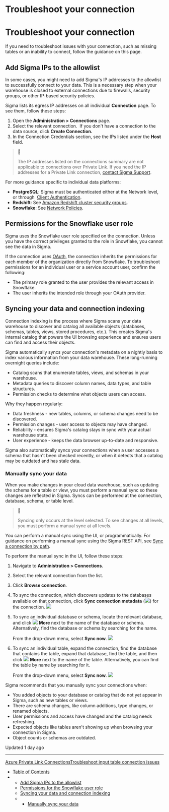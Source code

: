 # Troubleshoot your connection

# Troubleshoot your connection

If you need to troubleshoot issues with your connection, such as missing tables or an inability to connect, follow the guidance on this page.

## Add Sigma IPs to the allowlist

In some cases, you might need to add Sigma's IP addresses to the allowlist to successfully connect to your data. This is a necessary step when your warehouse is closed to external connections due to firewalls, security groups, or other IP-based security policies.

Sigma lists its egress IP addresses on all individual **Connection** page. To see them, follow these steps:

1. Open the **Administration > Connections** page.
2. Select the relevant connection. 
   If you don't have a connection to the data source, click **Create Connection.**
3. In the Connection Credentials section, see the IPs listed under the **Host** field.

> 📘
>
> The IP addresses listed on the connections summary are not applicable to connections over Private Link. If you need the IP addresses for a Private Link connection, [contact Sigma Support](/docs/submit-a-support-request).

For more guidance specific to individual data platforms:

* **PostgreSQL**: Sigma must be authenticated either at the Network level, or through 
  [Client Authentication](https://www.postgresql.org/docs/8.2/auth-pg-hba-conf.html).
* **Redshift**: See [Amazon Redshift cluster security groups](https://docs.aws.amazon.com/redshift/latest/mgmt/working-with-security-groups.html).
* **Snowflake**: See [Network Policies](https://docs.snowflake.com/en/user-guide/network-policies).

## Permissions for the Snowflake user role

Sigma uses the Snowflake user role specified on the connection. Unless you have the correct privileges granted to the role in Snowflake, you cannot see the data in Sigma.

If the connection uses [OAuth](/docs/configure-oauth-with-snowflake), the connection inherits the permissions for each member of the organization directly from Snowflake. To troubleshoot permissions for an individual user or a service account user, confirm the following:

* The primary role granted to the user provides the relevant access in Snowflake.
* The user inherits the intended role through your OAuth provider.

## Syncing your data and connection indexing

Connection indexing is the process where Sigma scans your data warehouse to discover and catalog all available objects (databases, schemas, tables, views, stored procedures, etc.). This creates Sigma's internal catalog that powers the UI browsing experience and ensures users can find and access their objects.

Sigma automatically syncs your connection's metadata on a nightly basis to index various information from your data warehouse. These long-running overnight queries include:

* Catalog scans that enumerate tables, views, and schemas in your warehouse.
* Metadata queries to discover column names, data types, and table structures.
* Permission checks to determine what objects users can access.

Why they happen regularly:

* Data freshness - new tables, columns, or schema changes need to be discovered.
* Permission changes - user access to objects may have changed.
* Reliability - ensures Sigma's catalog stays in sync with your actual warehouse state.
* User experience - keeps the data browser up-to-date and responsive.

Sigma also automatically syncs your connections when a user accesses a schema that hasn't been checked recently, or when it detects that a catalog may be outdated and has stale data.

### Manually sync your data

When you make changes in your cloud data warehouse, such as updating the schema for a table or view, you must perform a manual sync so these changes are reflected in Sigma. Syncs can be performed at the connection, database, schema, or table level.

> 🚩
>
> Syncing only occurs at the level selected. To see changes at all levels, you must perform a manual sync at all levels.

You can perform a manual sync using the UI, or programmatically. For guidance on performing a manual sync using the Sigma REST API, see [Sync a connection by path](/reference/syncconnectionpath).

To perform the manual sync in the UI, follow these steps:

1. Navigate to **Administration > Connections**.
2. Select the relevant connection from the list.
3. Click **Browse connection**.
4. To sync the connection, which discovers updates to the databases available on that connection, click **Sync connection metadata** (![](https://sigma-docs-screenshots.s3.us-west-2.amazonaws.com/Icons/refresh.svg)) for the connection.
   ![](https://files.readme.io/6e4207a1be172fae03ec9164700145f0390ec759c52f92dec40622c8c6004f2e-sync-connection.png)
5. To sync an individual database or schema, locate the relevant database, and click ![](https://sigma-docs-screenshots.s3.us-west-2.amazonaws.com/Icons/more.svg) **More** next to the name of the database or schema. Alternatively, find the database or schema by searching for the name.

   From the drop-down menu, select **Sync now**.
   ![](https://files.readme.io/def7ca074d3294111ee40c06923a7d37abf66b395bac25031fffa32b56555485-sync-db.png)
6. To sync an individual table, expand the connection, find the database that contains the table, expand that database, find the table, and then click ![](https://sigma-docs-screenshots.s3.us-west-2.amazonaws.com/Icons/more.svg) **More** next to the name of the table. Alternatively, you can find the table by name by searching for it.

   From the drop-down menu, select **Sync now**.
   ![](https://files.readme.io/f82a7fe29dce4658620d32720f484b4800de06f2df957f84de5f645875b5717e-sync-table.png)

Sigma recommends that you manually sync your connections when:

* You added objects to your database or catalog that do not yet appear in Sigma, such as new tables or views.
* There are schema changes, like column additions, type changes, or renamed objects.
* User permissions and access have changed and the catalog needs refreshing.
* Expected objects like tables aren't showing up when browsing your connection in Sigma.
* Object counts or schemas are outdated.

Updated 1 day ago

---

[Azure Private Link Connections](/docs/azure-private-link-connections)[Troubleshoot input table connection issues](/docs/troubleshoot-input-table-connection-issues)

* [Table of Contents](#)
* + [Add Sigma IPs to the allowlist](#add-sigma-ips-to-the-allowlist)
  + [Permissions for the Snowflake user role](#permissions-for-the-snowflake-user-role)
  + [Syncing your data and connection indexing](#syncing-your-data-and-connection-indexing)
  + - [Manually sync your data](#manually-sync-your-data)